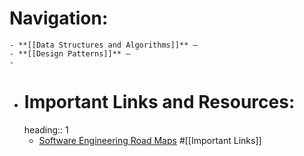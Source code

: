# Navigation:
	- **[[Data Structures and Algorithms]]** –
	- **[[Design Patterns]]** –
	-
- # Important Links and Resources:
  heading:: 1
	- [Software Engineering Road Maps](https://roadmap.sh/) #[[Important Links]]